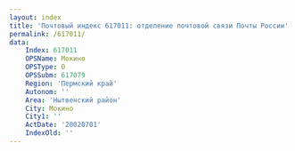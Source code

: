 ```yaml
---
layout: index
title: 'Почтовый индекс 617011: отделение почтовой связи Почты России'
permalink: /617011/
data:
    Index: 617011
    OPSName: Мокино
    OPSType: О
    OPSSubm: 617079
    Region: 'Пермский край'
    Autonom: ''
    Area: 'Нытвенский район'
    City: Мокино
    City1: ''
    ActDate: '20020701'
    IndexOld: ''
---
```


